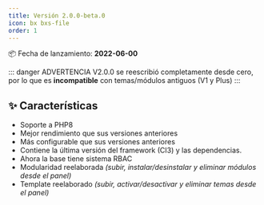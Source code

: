 ```yaml
---
title: Versión 2.0.0-beta.0
icon: bx bxs-file
order: 1
---
```


:package: Fecha de lanzamiento: **2022-06-00**

::: danger ADVERTENCIA
V2.0.0 se reescribió completamente desde cero, por lo que es **incompatible** con temas/módulos antiguos (V1 y Plus)
:::

## :sparkles: Características

- Soporte a PHP8
- Mejor rendimiento que sus versiones anteriores
- Más configurable que sus versiones anteriores
- Contiene la última versión del framework (CI3) y las dependencias.
- Ahora la base tiene sistema RBAC
- Modularidad reelaborada _(subir, instalar/desinstalar y eliminar módulos desde el panel)_
- Template reelaborado _(subir, activar/desactivar y eliminar temas desde el panel)_
